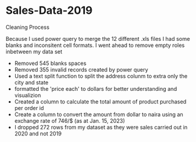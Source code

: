 # Sales-Data-2019


Cleaning Process

Because I used power query to merge the 12 different .xls files I had some blanks and inconsitent cell formats. I went 
ahead to remove empty roles inbetween my data set
- Removed 545 blanks spaces
- Removed 355 invalid records created by power query
- Used a text split function to split the address colunm to extra only the city and state
- formatted the 'price each' to dollars for better understanding and visualizion
- Created a column to calculate the total amount of product purchased per order id
- Create a column to convert the amount from dollar to naira using an exchange rate of 746/$ (as at Jan. 15, 2023)
- I dropped 272 rows from my dataset as they were sales carried out in 2020 and not 2019
